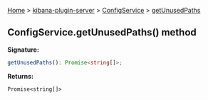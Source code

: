 [Home](./index) &gt; [kibana-plugin-server](./kibana-plugin-server.md) &gt; [ConfigService](./kibana-plugin-server.configservice.md) &gt; [getUnusedPaths](./kibana-plugin-server.configservice.getunusedpaths.md)

## ConfigService.getUnusedPaths() method

<b>Signature:</b>

```typescript
getUnusedPaths(): Promise<string[]>;
```
<b>Returns:</b>

`Promise<string[]>`

